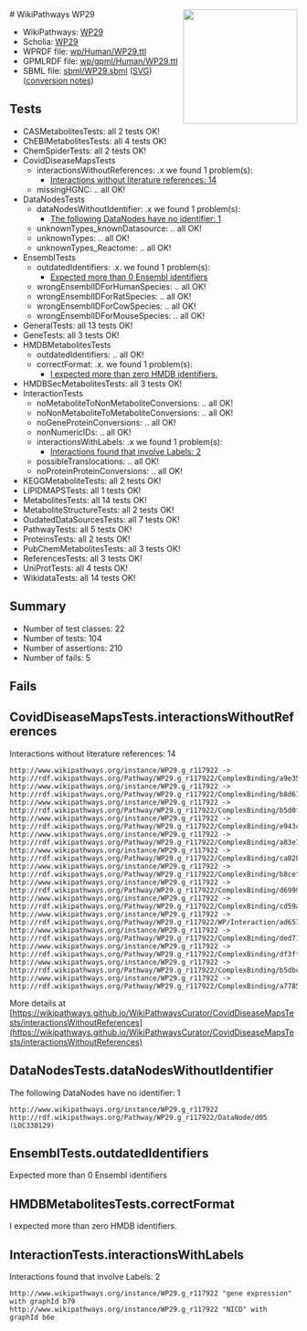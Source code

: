<img style="float: right; width: 200px" src="../logo.png" />
# WikiPathways WP29

* WikiPathways: [WP29](https://identifiers.org/wikipathways:WP29)
* Scholia: [WP29](https://scholia.toolforge.org/wikipathways/WP29)
* WPRDF file: [wp/Human/WP29.ttl](../wp/Human/WP29.ttl)
* GPMLRDF file: [wp/gpml/Human/WP29.ttl](../wp/gpml/Human/WP29.ttl)
* SBML file: [sbml/WP29.sbml](../sbml/WP29.sbml) ([SVG](../sbml/WP29.svg)) ([conversion notes](../sbml/WP29.txt))

## Tests
* CASMetabolitesTests: all 2 tests OK!
* ChEBIMetabolitesTests: all 4 tests OK!
* ChemSpiderTests: all 2 tests OK!
* CovidDiseaseMapsTests
    * interactionsWithoutReferences: .x we found 1 problem(s):
        * [Interactions without literature references: 14](#9701cce5)
    * missingHGNC: .. all OK!
* DataNodesTests
    * dataNodesWithoutIdentifier: .x we found 1 problem(s):
        * [The following DataNodes have no identifier: 1](#d2d32fa0)
    * unknownTypes_knownDatasource: .. all OK!
    * unknownTypes: .. all OK!
    * unknownTypes_Reactome: .. all OK!
* EnsemblTests
    * outdatedIdentifiers: .x. we found 1 problem(s):
        * [Expected more than 0 Ensembl identifiers](#f44398b7)
    * wrongEnsemblIDForHumanSpecies: .. all OK!
    * wrongEnsemblIDForRatSpecies: .. all OK!
    * wrongEnsemblIDForCowSpecies: .. all OK!
    * wrongEnsemblIDForMouseSpecies: .. all OK!
* GeneralTests: all 13 tests OK!
* GeneTests: all 3 tests OK!
* HMDBMetabolitesTests
    * outdatedIdentifiers: .. all OK!
    * correctFormat: .x. we found 1 problem(s):
        * [I expected more than zero HMDB identifiers.](#ad154c1e)
* HMDBSecMetabolitesTests: all 3 tests OK!
* InteractionTests
    * noMetaboliteToNonMetaboliteConversions: .. all OK!
    * noNonMetaboliteToMetaboliteConversions: .. all OK!
    * noGeneProteinConversions: .. all OK!
    * nonNumericIDs: .. all OK!
    * interactionsWithLabels: .x we found 1 problem(s):
        * [Interactions found that involve Labels: 2](#630d2679)
    * possibleTranslocations: .. all OK!
    * noProteinProteinConversions: .. all OK!
* KEGGMetaboliteTests: all 2 tests OK!
* LIPIDMAPSTests: all 1 tests OK!
* MetabolitesTests: all 14 tests OK!
* MetaboliteStructureTests: all 2 tests OK!
* OudatedDataSourcesTests: all 7 tests OK!
* PathwayTests: all 5 tests OK!
* ProteinsTests: all 2 tests OK!
* PubChemMetabolitesTests: all 3 tests OK!
* ReferencesTests: all 3 tests OK!
* UniProtTests: all 4 tests OK!
* WikidataTests: all 14 tests OK!


## Summary

* Number of test classes: 22
* Number of tests: 104
* Number of assertions: 210
* Number of fails: 5

## Fails

<a name="9701cce5" />

## CovidDiseaseMapsTests.interactionsWithoutReferences

Interactions without literature references: 14
```
http://www.wikipathways.org/instance/WP29.g_r117922 -> http://rdf.wikipathways.org/Pathway/WP29.g_r117922/ComplexBinding/a9e35
http://www.wikipathways.org/instance/WP29.g_r117922 -> http://rdf.wikipathways.org/Pathway/WP29.g_r117922/ComplexBinding/b8d67
http://www.wikipathways.org/instance/WP29.g_r117922 -> http://rdf.wikipathways.org/Pathway/WP29.g_r117922/ComplexBinding/b5d0f
http://www.wikipathways.org/instance/WP29.g_r117922 -> http://rdf.wikipathways.org/Pathway/WP29.g_r117922/ComplexBinding/e943c
http://www.wikipathways.org/instance/WP29.g_r117922 -> http://rdf.wikipathways.org/Pathway/WP29.g_r117922/ComplexBinding/a83e7
http://www.wikipathways.org/instance/WP29.g_r117922 -> http://rdf.wikipathways.org/Pathway/WP29.g_r117922/ComplexBinding/ca028
http://www.wikipathways.org/instance/WP29.g_r117922 -> http://rdf.wikipathways.org/Pathway/WP29.g_r117922/ComplexBinding/b8cef
http://www.wikipathways.org/instance/WP29.g_r117922 -> http://rdf.wikipathways.org/Pathway/WP29.g_r117922/ComplexBinding/d6999
http://www.wikipathways.org/instance/WP29.g_r117922 -> http://rdf.wikipathways.org/Pathway/WP29.g_r117922/ComplexBinding/cd59a
http://www.wikipathways.org/instance/WP29.g_r117922 -> http://rdf.wikipathways.org/Pathway/WP29.g_r117922/WP/Interaction/ad657
http://www.wikipathways.org/instance/WP29.g_r117922 -> http://rdf.wikipathways.org/Pathway/WP29.g_r117922/ComplexBinding/ded71
http://www.wikipathways.org/instance/WP29.g_r117922 -> http://rdf.wikipathways.org/Pathway/WP29.g_r117922/ComplexBinding/df3ff
http://www.wikipathways.org/instance/WP29.g_r117922 -> http://rdf.wikipathways.org/Pathway/WP29.g_r117922/ComplexBinding/b5dbc
http://www.wikipathways.org/instance/WP29.g_r117922 -> http://rdf.wikipathways.org/Pathway/WP29.g_r117922/ComplexBinding/a7785
```

More details at [https://wikipathways.github.io/WikiPathwaysCurator/CovidDiseaseMapsTests/interactionsWithoutReferences](https://wikipathways.github.io/WikiPathwaysCurator/CovidDiseaseMapsTests/interactionsWithoutReferences)

<a name="d2d32fa0" />

## DataNodesTests.dataNodesWithoutIdentifier

The following DataNodes have no identifier: 1
```
http://www.wikipathways.org/instance/WP29.g_r117922 http://rdf.wikipathways.org/Pathway/WP29.g_r117922/DataNode/d05 (LOC330129)
```

<a name="f44398b7" />

## EnsemblTests.outdatedIdentifiers

Expected more than 0 Ensembl identifiers
<a name="ad154c1e" />

## HMDBMetabolitesTests.correctFormat

I expected more than zero HMDB identifiers.
<a name="630d2679" />

## InteractionTests.interactionsWithLabels

Interactions found that involve Labels: 2
```
http://www.wikipathways.org/instance/WP29.g_r117922 "gene expression" with graphId b79
http://www.wikipathways.org/instance/WP29.g_r117922 "NICD" with graphId b6e
```

